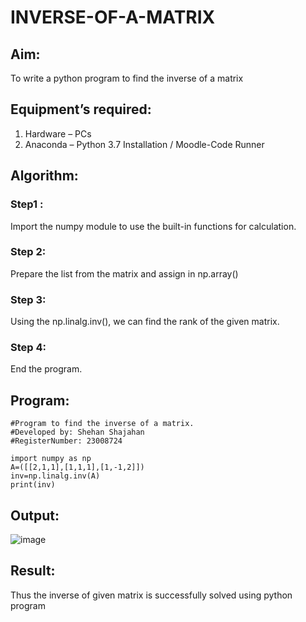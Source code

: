 # INVERSE-OF-A-MATRIX
## Aim:
To write a python program to find the inverse of a matrix
## Equipment’s required:
1. 	Hardware – PCs
2. 	Anaconda – Python 3.7 Installation / Moodle-Code Runner
## Algorithm:
### Step1 : 
Import the numpy module to use the built-in functions for calculation.
### Step 2: 
Prepare the list from the matrix and assign in np.array()
### Step 3: 
Using the np.linalg.inv(), we can find the rank of the given matrix.
### Step 4: 
End the program.

## Program:
```
#Program to find the inverse of a matrix.
#Developed by: Shehan Shajahan
#RegisterNumber: 23008724

import numpy as np
A=([[2,1,1],[1,1,1],[1,-1,2]])
inv=np.linalg.inv(A)
print(inv)
```
## Output:
![image](https://github.com/shehanshajahan/INVERSE-OF-A-MATRIX/assets/139317389/c5a5cc98-7051-4f3a-b93b-7a948816a7dc)

## Result:
Thus the inverse of given matrix is successfully solved using python program

